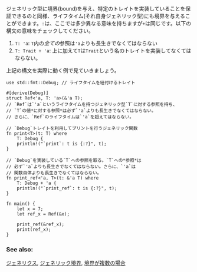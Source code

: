 <!-- Just like generic types can be bounded, lifetimes (themselves generic)
use bounds as well. The `:` character has a slightly different meaning here,
but `+` is the same. Note how the following read: -->
ジェネリック型に境界(bound)を与え、特定のトレイトを実装していることを保証できるのと同様、ライフタイム(それ自身ジェネリック型)にも境界を与えることができます。`:`は、ここでは多少異なる意味を持ちますが`+`は同じです。以下の構文の意味をチェックしてください。

<!-- 1. `T: 'a`: *All* references in `T` must outlive lifetime `'a`.
2. `T: Trait + 'a`: Type `T` must implement trait `Trait` and *all* references
in `T` must outlive `'a`. -->
1. `T: 'a`: `T`内の*全ての*参照は`'a`よりも長生きでなくてはならない
2. `T: Trait + 'a`: 上に加えて`T`は`Trait`という名のトレイトを実装してなくてはならない。

<!-- The example below shows the above syntax in action: -->
上記の構文を実際に動く例で見ていきましょう。

``` rust,editable
use std::fmt::Debug; // ライフタイムを紐付けるトレイト

#[derive(Debug)]
struct Ref<'a, T: 'a>(&'a T);
// `Ref`は`'a`というライフタイムを持つジェネリック型`T`に対する参照を持ち、
// `T`の値*に対する参照*は必ず`'a`よりも長生きでなくてはならない。
// さらに、`Ref`のライフタイムは`'a`を超えてはならない。

// `Debug`トレイトを利用してプリントを行うジェネリック関数
fn print<T>(t: T) where
    T: Debug {
    println!("`print`: t is {:?}", t);
}

// `Debug`を実装している`T`への参照を取る。`T`への*参照*は
// 必ず`'a`よりも長生きでなくてはならない。さらに、`'a`は
// 関数自体よりも長生きでなくてはならない。
fn print_ref<'a, T>(t: &'a T) where
    T: Debug + 'a {
    println!("`print_ref`: t is {:?}", t);
}

fn main() {
    let x = 7;
    let ref_x = Ref(&x);

    print_ref(&ref_x);
    print(ref_x);
}

```

### See also:

[ジェネリクス][generics], [ジェネリック境界][bounds],
[境界が複数の場合][multibounds]

[generics]: /generics.html
[bounds]: /generics/bounds.html
[multibounds]: /generics/multi_bounds.html

